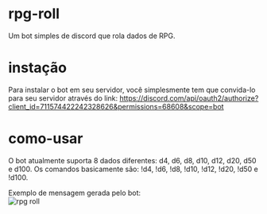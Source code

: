 # rpg-roll
Um bot simples de discord que rola dados de RPG.

# instação
Para instalar o bot em seu servidor, você simplesmente tem que convida-lo para seu servidor através do link:
https://discord.com/api/oauth2/authorize?client_id=711574422242328626&permissions=68608&scope=bot

# como-usar
O bot atualmente suporta 8 dados diferentes: d4, d6, d8, d10, d12, d20, d50 e d100.
Os comandos basicamente são: !d4, !d6, !d8, !d10, !d12, !d20, !d50 e !d100.

Exemplo de mensagem gerada pelo bot:<br>
![rpg roll](https://i.imgur.com/TlTCwGg.png)
